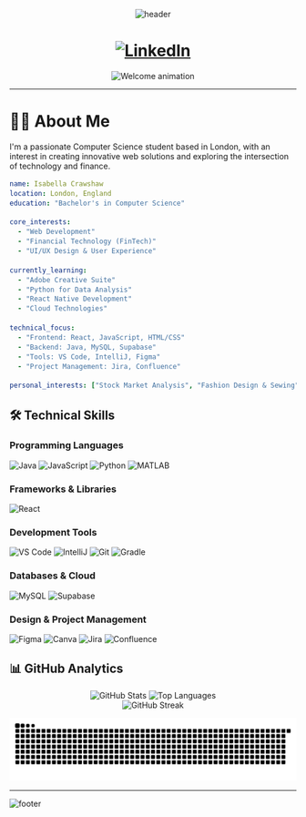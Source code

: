 <div align="center">
  
![header](https://capsule-render.vercel.app/api?type=wave&color=gradient&height=320&section=header&text=Hey%20Everyone&fontSize=65&fontColor=ffffff&descSize=18&descAlignY=68&animation=fadeIn)

</div>

<h1 align="center">
  <a href="https://www.linkedin.com/in/isabella-crawshaw-946b382b9?utm_source=share&utm_campaign=share_via&utm_content=profile&utm_medium=android_app">
    <img src="https://img.shields.io/badge/-Connect%20on%20LinkedIn-0077B5?style=flat-square&logo=linkedin&logoColor=white" alt="LinkedIn"/>
  </a>
</h1>

<div align="center">
  <img src="https://media.giphy.com/media/bcKmIWkUMCjVm/giphy.gif" width="400" height="300" alt="Welcome animation"/>
</div>


---

# 👩‍💻 About Me 

I'm a passionate Computer Science student based in London, with an interest in creating innovative web solutions and exploring the intersection of technology and finance.

```yaml
name: Isabella Crawshaw
location: London, England
education: "Bachelor's in Computer Science"

core_interests:
  - "Web Development"
  - "Financial Technology (FinTech)"
  - "UI/UX Design & User Experience"

currently_learning: 
  - "Adobe Creative Suite"
  - "Python for Data Analysis"
  - "React Native Development"
  - "Cloud Technologies"

technical_focus:
  - "Frontend: React, JavaScript, HTML/CSS"
  - "Backend: Java, MySQL, Supabase"
  - "Tools: VS Code, IntelliJ, Figma"
  - "Project Management: Jira, Confluence"

personal_interests: ["Stock Market Analysis", "Fashion Design & Sewing", "Handmade Jewelry"]
```

## 🛠️ Technical Skills

### Programming Languages
<p align="left">
<img src="https://cdn.jsdelivr.net/gh/devicons/devicon@latest/icons/java/java-original-wordmark.svg" width="50" height="50" alt="Java"/>
<img src="https://cdn.jsdelivr.net/gh/devicons/devicon@latest/icons/javascript/javascript-original.svg" width="50" height="50" alt="JavaScript"/>
<img src="https://cdn.jsdelivr.net/gh/devicons/devicon@latest/icons/python/python-original.svg" width="50" height="50" alt="Python"/>
<img src="https://cdn.jsdelivr.net/gh/devicons/devicon@latest/icons/matlab/matlab-original.svg" width="50" height="50" alt="MATLAB"/>
</p>

### Frameworks & Libraries
<p align="left">
<img src="https://cdn.jsdelivr.net/gh/devicons/devicon@latest/icons/react/react-original-wordmark.svg" width="50" height="50" alt="React"/>
</p>

### Development Tools
<p align="left">
<img src="https://cdn.jsdelivr.net/gh/devicons/devicon@latest/icons/vscode/vscode-original-wordmark.svg" width="50" height="50" alt="VS Code"/>
<img src="https://cdn.jsdelivr.net/gh/devicons/devicon@latest/icons/intellij/intellij-original.svg" width="50" height="50" alt="IntelliJ"/>
<img src="https://cdn.jsdelivr.net/gh/devicons/devicon@latest/icons/git/git-original-wordmark.svg" width="50" height="50" alt="Git"/>
<img src="https://cdn.jsdelivr.net/gh/devicons/devicon@latest/icons/gradle/gradle-original-wordmark.svg" width="50" height="50" alt="Gradle"/>
</p>

### Databases & Cloud
<p align="left">
<img src="https://cdn.jsdelivr.net/gh/devicons/devicon@latest/icons/mysql/mysql-original-wordmark.svg" width="50" height="50" alt="MySQL"/>
<img src="https://cdn.jsdelivr.net/gh/devicons/devicon@latest/icons/supabase/supabase-original-wordmark.svg" width="50" height="50" alt="Supabase"/>
</p>

### Design & Project Management
<p align="left">
<img src="https://cdn.jsdelivr.net/gh/devicons/devicon@latest/icons/figma/figma-original.svg" width="50" height="50" alt="Figma"/>
<img src="https://cdn.jsdelivr.net/gh/devicons/devicon@latest/icons/canva/canva-original.svg" width="50" height="50" alt="Canva"/>
<img src="https://cdn.jsdelivr.net/gh/devicons/devicon@latest/icons/jira/jira-original-wordmark.svg" width="50" height="50" alt="Jira"/>
<img src="https://cdn.jsdelivr.net/gh/devicons/devicon@latest/icons/confluence/confluence-original-wordmark.svg" width="50" height="50" alt="Confluence"/>
</p>

## 📊 GitHub Analytics

<div align="center">
  <img src="https://github-readme-stats.vercel.app/api?username=IsabellaCrawshaw&show_icons=true&theme=default&hide_border=true&count_private=true" alt="GitHub Stats" height="180"/>
  <img src="https://github-readme-stats.vercel.app/api/top-langs/?username=IsabellaCrawshaw&layout=compact&theme=default&hide_border=true" alt="Top Languages" height="180"/>
</div>

<div align="center">
  <img src="https://github-readme-streak-stats.herokuapp.com/?user=IsabellaCrawshaw&theme=default&hide_border=true" alt="GitHub Streak"/>
</div>

![Snake animation](https://github.com/IsabellaCrawshaw/IsabellaCrawshaw/blob/output/github-contribution-grid-snake.svg)


---

![footer](https://capsule-render.vercel.app/api?type=wave&color=gradient&height=100&section=footer)

